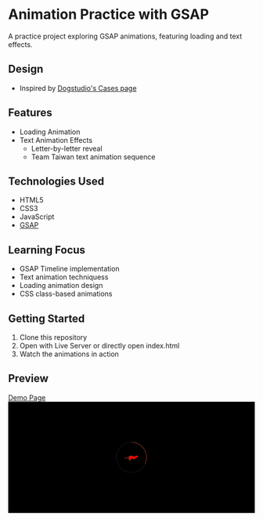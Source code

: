 # Animation Practice with GSAP

A practice project exploring GSAP animations, featuring loading and text effects.

## Design

- Inspired by [Dogstudio's Cases page](https://dogstudio.co/cases/)

## Features

- Loading Animation
- Text Animation Effects
  - Letter-by-letter reveal
  - Team Taiwan text animation sequence

## Technologies Used

- HTML5
- CSS3
- JavaScript
- [GSAP](https://greensock.com/gsap/)

## Learning Focus

- GSAP Timeline implementation
- Text animation techniquess
- Loading animation design
- CSS class-based animations

## Getting Started

1. Clone this repository
2. Open with Live Server or directly open index.html
3. Watch the animations in action

## Preview

[Demo Page](https://momi329.github.io/polish-animation/)
![Demo Video](./assets/demo.gif)
